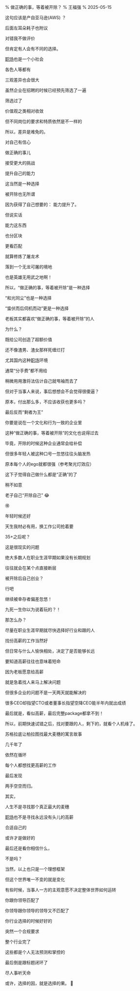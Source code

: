 % 做正确的事，等着被开除？
% 王福强
% 2025-05-15

这句应该是产自亚马逊(AWS) ？

后面左耳朵耗子也附议

对错我不做评价

但肯定有人会有不同的选择。

[职场](https://afoo.me/career_bible.html)也是一个小社会

各色人等都有

三观差异也会很大

虽然企业在招聘的时候已经预先筛选了一遍

筛选过了

价值观之类相对收敛

但不同岗位的要求和特质依然是不一样的

所以，差异是难免的。

对自己有信心

做正确的事儿

接受更大的挑战

提升自己的能力

这当然是一种选择

被开除也无所谓

因为获得了自己想要的： 能力提升了。

但说实话

能力这东西

也分区块

更看匹配

就算修炼了屠龙术

落到一个无龙可屠的境地

也是英雄无用武之地啊！

所以，“做正确的事，等着被开除”是一种选择

“和光同尘”也是一种选择

“蛰伏而后伺机而动”更是一种选择

老板其实都喜欢“做正确的事，等着被开除”的人

为什么？

既给公司创造了超额价值

还不像渣男、渣女那样死缠烂打

尤其国内这种[职场](https://afoo.me/career_bible.html)环境

通常“分手费”都不用给

稍微用用激将法估计自己就甩袖而去了

但对于当事人来说，事后想想会不会觉得很傻逼？ 

原本，付出那么多，不应该收获也更多吗？

最后反而“剩者为王”

你要是说在一个文化和行为一致的企业里

这种“做正确的事，等着被开除”的文化也说得过去

毕竟，开除的时候这种企业通常会给补偿

但很多年轻人被这种口号一忽悠往往头脑发热

原本每个人的ego就都很强（参考聚光灯效应）

这下子觉得自己做什么都是“正确”的了

稍不如意

老子自己“开除自己” 😂

🉐

年轻时候还好

天生我材必有用，换工作公司抢着要

35+之后呢？

这是很现实的问题

绝大多数人在职业生涯早期如果没有长期规划

往往就会在某个点直接断层

被开除后自己创业？ 

行吧

继续被幸存者偏差忽悠！

九死一生你以为说着玩的？！


那怎么办？

尽量在职业生涯早期就尽快选择好行业和跟的人

找份高薪的工作当然好

但日常与什么人愉快相处，决定了是否能够长远

要知道高薪往往也意味着短命

因为老板愿意给高薪

就是急着找人来马上解决问题

但很多企业的问题不是一天两天就能解决的

很多CEO却指望CTO或者董事长指望空降CEO能半年内就出成绩

最后就是，看似高薪，最后完整package都拿不到！

所以，前期快速试错之后，找对要跟的人，剩下的，就看个人机缘了。

苏格拉底让柏拉图找最大麦穗的寓言故事

几千年了

依然在循环

每个人都想找更高薪的工作

最后发现

两手空空而归。

其实，

人生不是寻找那个真正最大的麦穗

[职场](https://afoo.me/career_bible.html)也不是寻找永远没有头儿的高薪

合适自己的

或许才是做好的

最后还是看你相信什么，

不是吗？

当然，以上也只是一个理想框架

但这个世界唯一不变的就是变化

有些时候，当事人一方的主观意愿不决定整体世界如何运转

你跟你领导匹配了

你领导跟你领导的领导又不匹配了

你行业选择的时候好好的

突然一个合规要求

整个行业完了

这些都是个人无法预测和掌控的

最后倒是跟标题闭环了

尽人事听天命

或许，选择的因，就是选择的果。 🤣


